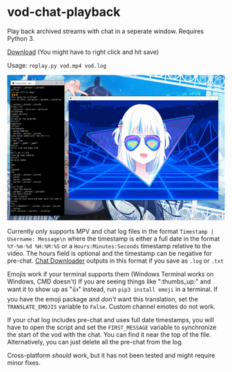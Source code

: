 # vod-chat-playback
Play back archived streams with chat in a seperate window. Requires Python 3.

[Download](https://raw.githubusercontent.com/AiJamo/vod-chat-playback/main/replay.py) (You might have to right click and hit save)

Usage: `replay.py vod.mp4 vod.log` 

![alt text](https://github.com/AiJamo/vod-chat-playback/raw/main/chat_replay.gif)

Currently only supports MPV and chat log files in the format `Timestamp | Username: Message\n` where the timestamp is either a full date in the format `%Y-%m-%d %H:%M:%S` or a `Hours:Minutes:Seconds` timestamp relative to the video. The hours field is optional and the timestamp can be negative for pre-chat. [Chat Downloader](https://github.com/xenova/chat-downloader) outputs in this format if you save as `.log` or `.txt` 

Emojis work if your terminal supports them (Windows Terminal works on Windows, CMD doesn't) If you are seeing things like ":thumbs_up:" and want it to show up as "👍" instead, run `pip3 install emoji` in a terminal. If you have the emoji package and *don't* want this translation, set the `TRANSLATE_EMOJIS` variable to `False`. Custom channel emotes do not work.

If your chat log includes pre-chat and uses full date timestamps, you will have to open the script and set the `FIRST_MESSAGE` variable to synchronize the start of the vod with the chat. You can find it near the top of the file. Alternatively, you can just delete all the pre-chat from the log.

Cross-platform *should* work, but it has not been tested and might require minor fixes.
